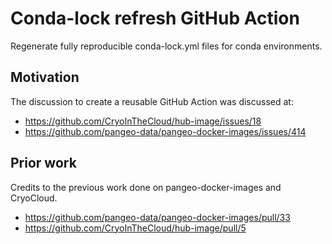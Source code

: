 # Conda-lock refresh GitHub Action

Regenerate fully reproducible conda-lock.yml files for conda environments.

## Motivation

The discussion to create a reusable GitHub Action was discussed at:
- https://github.com/CryoInTheCloud/hub-image/issues/18
- https://github.com/pangeo-data/pangeo-docker-images/issues/414

## Prior work

Credits to the previous work done on pangeo-docker-images and CryoCloud.
- https://github.com/pangeo-data/pangeo-docker-images/pull/33
- https://github.com/CryoInTheCloud/hub-image/pull/5
